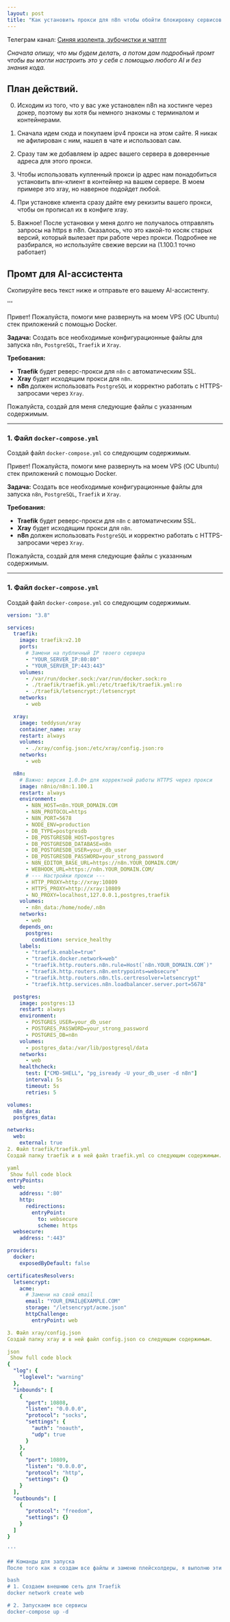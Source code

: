 ```yaml
---
layout: post
title: "Как установить прокси для n8n чтобы обойти блокировку сервисов по ip вашего сервера" 
---
```


Телеграм канал: [Синяя изолента, зубочистки и чатгпт](https://t.me/@blue_tape)

*Сначала опишу, что мы будем делать, а потом дам подробный промт чтобы вы могли настроить это у себя с помощью любого AI и без знания кода.*

## План действий.

0. Исходим из того, что у вас уже установлен n8n на хостинге через докер, поэтому вы хотя бы немного знакомы с терминалом и контейнерами.

1. Сначала идем сюда и покупаем ipv4 прокси на этом сайте. Я никак не афилирован с ним, нашел в чате и использовал сам.

2. Сразу там же добавляем ip адрес вашего сервера в доверенные адреса для этого прокси.

3. Чтобы использовать купленный прокси ip адрес нам понадобиться установить впн-клиент в контейнер на вашем сервере. В моем примере это xray, но наверное подойдет любой.

4. При установке клиента сразу дайте ему рекизиты вашего прокси, чтобы он прописал их в конфиге xray.

5. Важное! После установки у меня долго не получалось отправлять запросы на https в n8n. Оказалось, что это какой-то косяк старых версий, который вылезает при работе через прокси. Подробнее не разбирался, но используйте свежие версии на (1.100.1 точно работает)

## Промт для AI-ассистента

Скопируйте весь текст ниже и отправьте его вашему AI-ассистенту.

'''

Привет! Пожалуйста, помоги мне развернуть на моем VPS (ОС Ubuntu) стек приложений с помощью Docker.

**Задача:** Создать все необходимые конфигурационные файлы для запуска `n8n`, `PostgreSQL`, `Traefik` и `Xray`.

**Требования:**
- **Traefik** будет реверс-прокси для `n8n` с автоматическим SSL.
- **Xray** будет исходящим прокси для `n8n`.
- **n8n** должен использовать `PostgreSQL` и корректно работать с HTTPS-запросами через `Xray`.

Пожалуйста, создай для меня следующие файлы с указанным содержимым.

---

### 1. Файл `docker-compose.yml`

Создай файл `docker-compose.yml` со следующим содержимым.

Привет! Пожалуйста, помоги мне развернуть на моем VPS (ОС Ubuntu) стек приложений с помощью Docker.

**Задача:** Создать все необходимые конфигурационные файлы для запуска `n8n`, `PostgreSQL`, `Traefik` и `Xray`.

**Требования:**
- **Traefik** будет реверс-прокси для `n8n` с автоматическим SSL.
- **Xray** будет исходящим прокси для `n8n`.
- **n8n** должен использовать `PostgreSQL` и корректно работать с HTTPS-запросами через `Xray`.

Пожалуйста, создай для меня следующие файлы с указанным содержимым.

---

### 1. Файл `docker-compose.yml`

Создай файл `docker-compose.yml` со следующим содержимым.

```yaml
version: "3.8"

services:
  traefik:
    image: traefik:v2.10
    ports:
      # Замени на публичный IP твоего сервера
      - "YOUR_SERVER_IP:80:80"
      - "YOUR_SERVER_IP:443:443"
    volumes:
      - /var/run/docker.sock:/var/run/docker.sock:ro
      - ./traefik/traefik.yml:/etc/traefik/traefik.yml:ro
      - ./traefik/letsencrypt:/letsencrypt
    networks:
      - web

  xray:
    image: teddysun/xray
    container_name: xray
    restart: always
    volumes:
      - ./xray/config.json:/etc/xray/config.json:ro
    networks:
      - web

  n8n:
    # Важно: версия 1.0.0+ для корректной работы HTTPS через прокси
    image: n8nio/n8n:1.100.1
    restart: always
    environment:
      - N8N_HOST=n8n.YOUR_DOMAIN.COM
      - N8N_PROTOCOL=https
      - N8N_PORT=5678
      - NODE_ENV=production
      - DB_TYPE=postgresdb
      - DB_POSTGRESDB_HOST=postgres
      - DB_POSTGRESDB_DATABASE=n8n
      - DB_POSTGRESDB_USER=your_db_user
      - DB_POSTGRESDB_PASSWORD=your_strong_password
      - N8N_EDITOR_BASE_URL=https://n8n.YOUR_DOMAIN.COM/
      - WEBHOOK_URL=https://n8n.YOUR_DOMAIN.COM/
      # --- Настройки прокси ---
      - HTTP_PROXY=http://xray:10809
      - HTTPS_PROXY=http://xray:10809
      - NO_PROXY=localhost,127.0.0.1,postgres,traefik
    volumes:
      - n8n_data:/home/node/.n8n
    networks:
      - web
    depends_on:
      postgres:
        condition: service_healthy
    labels:
      - "traefik.enable=true"
      - "traefik.docker.network=web"
      - "traefik.http.routers.n8n.rule=Host(`n8n.YOUR_DOMAIN.COM`)"
      - "traefik.http.routers.n8n.entrypoints=websecure"
      - "traefik.http.routers.n8n.tls.certresolver=letsencrypt"
      - "traefik.http.services.n8n.loadbalancer.server.port=5678"

  postgres:
    image: postgres:13
    restart: always
    environment:
      - POSTGRES_USER=your_db_user
      - POSTGRES_PASSWORD=your_strong_password
      - POSTGRES_DB=n8n
    volumes:
      - postgres_data:/var/lib/postgresql/data
    networks:
      - web
    healthcheck:
      test: ["CMD-SHELL", "pg_isready -U your_db_user -d n8n"]
      interval: 5s
      timeout: 5s
      retries: 5

volumes:
  n8n_data:
  postgres_data:

networks:
  web:
    external: true
2. Файл traefik/traefik.yml
Создай папку traefik и в ней файл traefik.yml со следующим содержимым.

yaml
 Show full code block 
entryPoints:
  web:
    address: ":80"
    http:
      redirections:
        entryPoint:
          to: websecure
          scheme: https
  websecure:
    address: ":443"

providers:
  docker:
    exposedByDefault: false

certificatesResolvers:
  letsencrypt:
    acme:
      # Замени на свой email
      email: "YOUR_EMAIL@EXAMPLE.COM"
      storage: "/letsencrypt/acme.json"
      httpChallenge:
        entryPoint: web

3. Файл xray/config.json
Создай папку xray и в ней файл config.json со следующим содержимым.

json
 Show full code block 
{
  "log": {
    "loglevel": "warning"
  },
  "inbounds": [
    {
      "port": 10808,
      "listen": "0.0.0.0",
      "protocol": "socks",
      "settings": {
        "auth": "noauth",
        "udp": true
      }
    },
    {
      "port": 10809,
      "listen": "0.0.0.0",
      "protocol": "http",
      "settings": {}
    }
  ],
  "outbounds": [
    {
      "protocol": "freedom",
      "settings": {}
    }
  ]
}

'''

## Команды для запуска
После того как я создам все файлы и заменю плейсхолдеры, я выполню эти команды:

bash
# 1. Создаем внешнюю сеть для Traefik
docker network create web

# 2. Запускаем все сервисы
docker-compose up -d
